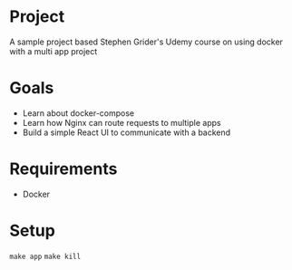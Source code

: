 # Project
A sample project based Stephen Grider's Udemy course on using docker with a multi app project

# Goals
- Learn about docker-compose
- Learn how Nginx can route requests to multiple apps
- Build a simple React UI to communicate with a backend

# Requirements
- Docker

# Setup
`make app`
`make kill`